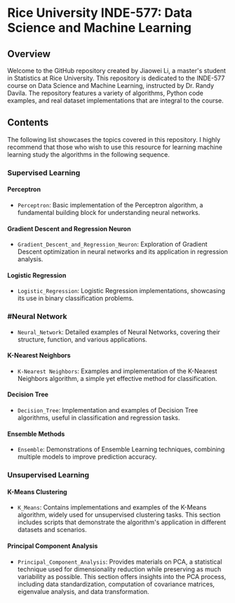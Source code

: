 
# Rice University INDE-577: Data Science and Machine Learning

## Overview
Welcome to the GitHub repository created by Jiaowei Li, a master's student in Statistics at Rice University. This repository is dedicated to the INDE-577 course on Data Science and Machine Learning, instructed by Dr. Randy Davila. The repository features a variety of algorithms, Python code examples, and real dataset implementations that are integral to the course.

## Contents
The following list showcases the topics covered in this repository. I highly recommend that those who wish to use this resource for learning machine learning study the algorithms in the following sequence.

### Supervised Learning

#### Perceptron
- `Perceptron`: Basic implementation of the Perceptron algorithm, a fundamental building block for understanding neural networks.

#### Gradient Descent and Regression Neuron
- `Gradient_Descent_and_Regression_Neuron`: Exploration of Gradient Descent optimization in neural networks and its application in regression analysis.

#### Logistic Regression
- `Logistic_Regression`: Logistic Regression implementations, showcasing its use in binary classification problems.

### #Neural Network
- `Neural_Network`: Detailed examples of Neural Networks, covering their structure, function, and various applications.

#### K-Nearest Neighbors
- `K-Nearest Neighbors`: Examples and implementation of the K-Nearest Neighbors algorithm, a simple yet effective method for classification.

#### Decision Tree
- `Decision_Tree`: Implementation and examples of Decision Tree algorithms, useful in classification and regression tasks.

#### Ensemble Methods
- `Ensemble`: Demonstrations of Ensemble Learning techniques, combining multiple models to improve prediction accuracy.

### Unsupervised Learning
#### K-Means Clustering
- `K_Means`: Contains implementations and examples of the K-Means algorithm, widely used for unsupervised clustering tasks. This section includes scripts that demonstrate the algorithm's application in different datasets and scenarios.

#### Principal Component Analysis
- `Principal_Component_Analysis`: Provides materials on PCA, a statistical technique used for dimensionality reduction while preserving as much variability as possible. This section offers insights into the PCA process, including data standardization, computation of covariance matrices, eigenvalue analysis, and data transformation.

